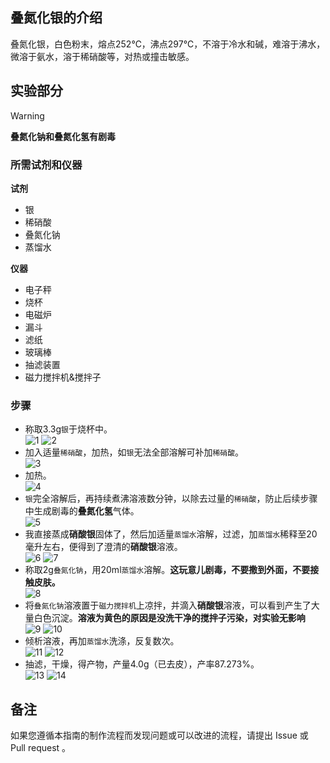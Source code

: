 ## 叠氮化银的介绍

叠氮化银，白色粉末，熔点252℃，沸点297℃，不溶于冷水和碱，难溶于沸水，微溶于氨水，溶于稀硝酸等，对热或撞击敏感。

## 实验部分

> [!Warning]  
> **叠氮化钠和叠氮化氢有剧毒**

### 所需试剂和仪器

**试剂**

* 银
* 稀硝酸
* 叠氮化钠
* 蒸馏水

**仪器**

* 电子秤
* 烧杯
* 电磁炉
* 漏斗
* 滤纸
* 玻璃棒
* 抽滤装置
* 磁力搅拌机&搅拌子

### 步骤

* 称取3.3g`银`于烧杯中。  
![1](1.png)
![2](2.png)  
* 加入适量`稀硝酸`，加热，如`银`无法全部溶解可补加`稀硝酸`。  
![3](3.png)  
* 加热。  
![4](4.png)  
* `银`完全溶解后，再持续煮沸溶液数分钟，以除去过量的`稀硝酸`，防止后续步骤中生成剧毒的**叠氮化氢**气体。  
![5](5.png)  
* 我直接蒸成**硝酸银**固体了，然后加适量`蒸馏水`溶解，过滤，加`蒸馏水`稀释至20毫升左右，便得到了澄清的**硝酸银**溶液。  
![6](6.png)
![7](7.png)  
* 称取2g`叠氮化钠`，用20ml`蒸馏水`溶解。**这玩意儿剧毒，不要撒到外面，不要接触皮肤。**  
![8](8.png)  
* 将`叠氮化钠`溶液置于`磁力搅拌机`上凉拌，并滴入**硝酸银**溶液，可以看到产生了大量白色沉淀。**溶液为黄色的原因是没洗干净的搅拌子污染，对实验无影响**  
![9](9.png)
![10](10.png)  
* 倾析溶液，再加`蒸馏水`洗涤，反复数次。  
![11](11.png)
![12](12.png)  
* 抽滤，干燥，得产物，产量4.0g（已去皮），产率87.273%。  
![13](13.png)
![14](14.png)  

## 备注

如果您遵循本指南的制作流程而发现问题或可以改进的流程，请提出 Issue 或 Pull request 。